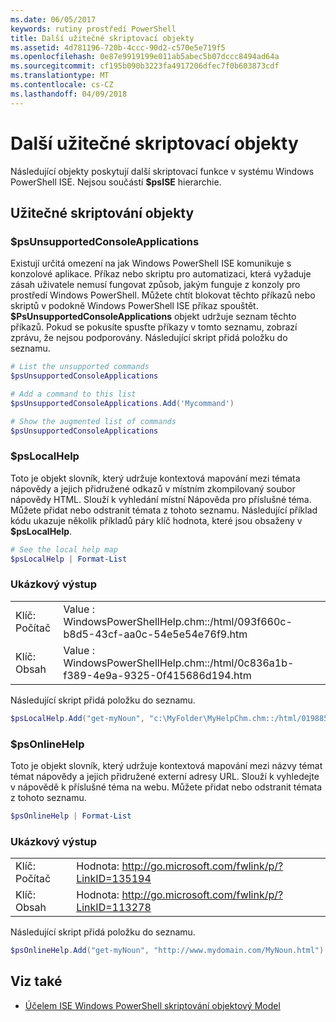 ```yaml
---
ms.date: 06/05/2017
keywords: rutiny prostředí PowerShell
title: Další užitečné skriptovací objekty
ms.assetid: 4d781196-720b-4ccc-90d2-c570e5e719f5
ms.openlocfilehash: 0e87e9919199e011ab5abec5b07dccc8494ad64a
ms.sourcegitcommit: cf195b090b3223fa4917206dfec7f0b603873cdf
ms.translationtype: MT
ms.contentlocale: cs-CZ
ms.lasthandoff: 04/09/2018
---
```

# <a name="other-useful-scripting-objects"></a>Další užitečné skriptovací objekty

Následující objekty poskytují další skriptovací funkce v systému Windows PowerShell ISE. Nejsou součástí **$psISE** hierarchie.

## <a name="useful-scripting-objects"></a>Užitečné skriptování objekty

### <a name="psunsupportedconsoleapplications"></a>$psUnsupportedConsoleApplications

Existují určitá omezení na jak Windows PowerShell ISE komunikuje s konzolové aplikace. Příkaz nebo skriptu pro automatizaci, která vyžaduje zásah uživatele nemusí fungovat způsob, jakým funguje z konzoly pro prostředí Windows PowerShell. Můžete chtít blokovat těchto příkazů nebo skriptů v podokně Windows PowerShell ISE příkaz spouštět. **$PsUnsupportedConsoleApplications** objekt udržuje seznam těchto příkazů. Pokud se pokusíte spusťte příkazy v tomto seznamu, zobrazí zprávu, že nejsou podporovány. Následující skript přidá položku do seznamu.

```powershell
# List the unsupported commands
$psUnsupportedConsoleApplications

# Add a command to this list
$psUnsupportedConsoleApplications.Add('Mycommand')

# Show the augmented list of commands
$psUnsupportedConsoleApplications
```

### <a name="pslocalhelp"></a>$psLocalHelp

Toto je objekt slovník, který udržuje kontextová mapování mezi témata nápovědy a jejich přidružené odkazů v místním zkompilovaný soubor nápovědy HTML. Slouží k vyhledání místní Nápověda pro příslušné téma. Můžete přidat nebo odstranit témata z tohoto seznamu. Následující příklad kódu ukazuje několik příkladů páry klíč hodnota, které jsou obsaženy v **$psLocalHelp**.

```powershell
# See the local help map
$psLocalHelp | Format-List
```

### <a name="sample-output"></a>Ukázkový výstup

|||
|-|-|
|Klíč: Počítač|Value : WindowsPowerShellHelp.chm::/html/093f660c-b8d5-43cf-aa0c-54e5e54e76f9.htm|
|Klíč: Obsah|Value : WindowsPowerShellHelp.chm::/html/0c836a1b-f389-4e9a-9325-0f415686d194.htm|

Následující skript přidá položku do seznamu.

```powershell
$psLocalHelp.Add("get-myNoun", "c:\MyFolder\MyHelpChm.chm::/html/0198854a-1298-57ae-aa0c-87b5e5a84712.htm")
```

### <a name="psonlinehelp"></a>$psOnlineHelp

Toto je objekt slovník, který udržuje kontextová mapování mezi názvy témat témat nápovědy a jejich přidružené externí adresy URL. Slouží k vyhledejte v nápovědě k příslušné téma na webu. Můžete přidat nebo odstranit témata z tohoto seznamu.

```powershell
$psOnlineHelp | Format-List
```

### <a name="sample-output"></a>Ukázkový výstup

|||
|-|-|
|Klíč: Počítač|Hodnota: http://go.microsoft.com/fwlink/p/?LinkID=135194|
|Klíč: Obsah|Hodnota: http://go.microsoft.com/fwlink/p/?LinkID=113278|

 Následující skript přidá položku do seznamu.

```powershell
$psOnlineHelp.Add("get-myNoun", "http://www.mydomain.com/MyNoun.html")
```

## <a name="see-also"></a>Viz také

- [Účelem ISE Windows PowerShell skriptování objektový Model](../../core-powershell/ise/Purpose-of-the-Windows-PowerShell-ISE-Scripting-Object-Model.md)